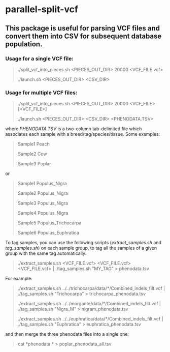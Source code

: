 # parallel-split-vcf

## This package is useful for parsing VCF files and convert them into CSV for subsequent database population. 

### Usage for a single VCF file:

> ./split\_vcf\_into\_pieces.sh <PIECES\_OUT\_DIR> 20000 <VCF\_FILE.vcf>
>
> ./launch.sh <PIECES\_OUT\_DIR> <CSV\_DIR>

###  Usage for multiple VCF files:

> ./split\_vcf\_into\_pieces.sh <PIECES\_OUT\_DIR> 20000 <VCF\_FILE> [<VCF\_FILE>]
>
> ./launch.sh <PIECES\_OUT\_DIR> <CSV\_DIR> <PHENODATA.TSV>

where *PHENODATA.TSV* is a two-column tab-delimited file which associates each sample with a breed/tag/species/tissue.
Some examples:

> Sample1	Peach
>
> Sample2	Cow
>
> Sample3	Poplar

or 

> Sample1	Populus_Nigra
>
> Sample2	Populus_Nigra
>
> Sample3	Populus_Nigra
>
> Sample4	Populus_Nigra
>
> Sample5	Populus_Trichocarpa
>
> Sample6	Populus_Euphratica

To tag samples, you can use the following scripts (*extract_samples.sh* and *tag_samples.sh*) on each sample group, to tag all the samples of a given group with the same tag automatically:

> ./extract\_samples.sh <VCF\_FILE.vcf> <VCF\_FILE.vcf> <VCF\_FILE.vcf> | ./tag\_samples.sh "MY_TAG" > phenodata.tsv

For example:

> ./extract\_samples.sh ../../trichocarpa/data/*/Combined\_indels\_filt.vcf | ./tag\_samples.sh "Trichocarpa" > trichocarpa\_phenodata.tsv
>
> ./extract\_samples.sh ../../morgante/data/*/Combined\_indels\_filt.vcf | ./tag\_samples.sh "Nigra\_M" > nigram\_phenodata.tsv
>
> ./extract\_samples.sh ../../euphratica/data/*/Combined\_indels\_filt.vcf | ./tag\_samples.sh "Euphratica" > euphratica\_phenodata.tsv

and then merge the three phenodata files into a single one:

> cat \*phenodata.\* > poplar\_phenodata\_all.tsv

